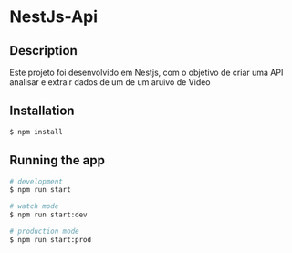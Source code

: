 # NestJs-Api

## Description
<p>Este projeto foi desenvolvido em Nestjs, com o objetivo de criar uma API analisar e extrair dados de um de um aruivo de Video </p>

## Installation

```bash
$ npm install
```

## Running the app

```bash
# development
$ npm run start

# watch mode
$ npm run start:dev

# production mode
$ npm run start:prod
```